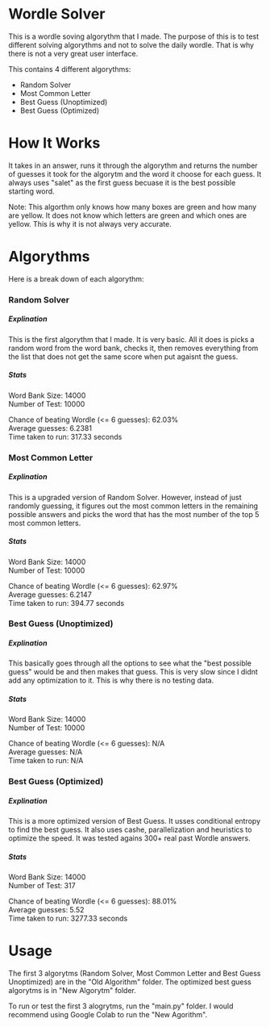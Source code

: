 # Wordle Solver

This is a wordle soving algorythm that I made. The purpose of this is to test different solving algorythms and not to solve the daily wordle. That is why there is not a very great user interface.

This contains 4 different algorythms:
  * Random Solver
  * Most Common Letter
  * Best Guess (Unoptimized)
  * Best Guess (Optimized)
 
# How It Works

It takes in an answer, runs it through the algorythm and returns the number of guesses it took for the algorytm and the word it choose for each guess. It always uses "salet" as the first guess becuase it is the best possible starting word.


Note: This algorthm only knows how many boxes are green and how many are yellow. It does not know which letters are green and which ones are yellow. This is why it is not always very accurate.

# Algorythms

Here is a break down of each algorythm:

### Random Solver

##### Explination

This is the first algorythm that I made. It is very basic. All it does is picks a random word from the word bank, checks it, then removes everything from the list that does not get the same score when put agaisnt the guess.

##### Stats

Word Bank Size: 14000<br />
Number of Test: 10000

Chance of beating Wordle (<= 6 guesses): 62.03%<br />
Average guesses: 6.2381<br />
Time taken to run: 317.33 seconds<br />

### Most Common Letter

##### Explination

This is a upgraded version of Random Solver. However, instead of just randomly guessing, it figures out the most common letters in the remaining possible answers and picks the word that has the most number of the top 5 most common letters.

##### Stats

Word Bank Size: 14000<br />
Number of Test: 10000

Chance of beating Wordle (<= 6 guesses): 62.97%<br />
Average guesses: 6.2147<br />
Time taken to run: 394.77 seconds<br />


### Best Guess (Unoptimized)

##### Explination

This basically goes through all the options to see what the "best possible guess" would be and then makes that guess. This is very slow since I didnt add any optimization to it. This is why there is no testing data.

##### Stats

Word Bank Size: 14000<br />
Number of Test: 10000

Chance of beating Wordle (<= 6 guesses): N/A<br />
Average guesses: N/A<br />
Time taken to run: N/A<br />


### Best Guess (Optimized)

##### Explination

This is a more optimized version of Best Guess. It usses conditional entropy to find the best guess. It also uses cashe, parallelization and heuristics to optimize the speed. It was tested agains 300+ real past Wordle answers.

##### Stats

Word Bank Size: 14000<br />
Number of Test: 317

Chance of beating Wordle (<= 6 guesses): 88.01%<br />
Average guesses: 5.52<br />
Time taken to run: 3277.33 seconds<br />

# Usage

The first 3 algorytms (Random Solver, Most Common Letter and Best Guess Unoptimized) are in the "Old Algorithm" folder. The optimized best guess algorytms is in "New Algorytm" folder.

To run or test the first 3 alogrytms, run the "main.py" folder. I would recommend using Google Colab to run the "New Agorithm".

